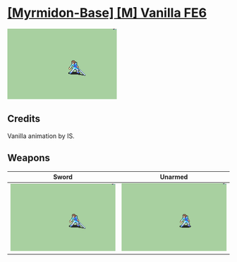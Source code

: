 # [\[Myrmidon-Base\] \[M\] Vanilla FE6](./)

<img src="./1.%20Sword/Sword_000.png" alt="[Myrmidon-Base] [M] Vanilla FE6 standing" />

## Credits

Vanilla animation by IS.

## Weapons


|Sword |Unarmed |
|  :---: | :---: |
| <img alt="Sword animation" src="./1.%20Sword/Sword.gif" /> | <img alt="Unarmed animation" src="./8.%20Unarmed/Unarmed.gif" /> |
